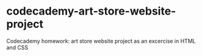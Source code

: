 # codecademy-art-store-website-project

Codecademy homework: art store website project as an excercise in HTML and CSS
